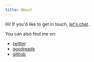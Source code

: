 ```yaml
---
title: About
---
```


Hi! If you'd like to get in touch, [let's chat](https://contini.co/chat).

You can also find me on:
- [twitter](https://twitter.com/jcontini)
- [goodreads](https://www.goodreads.com/user/show/26631647-joe-contini)
- [github](https://github.com/jcontini)